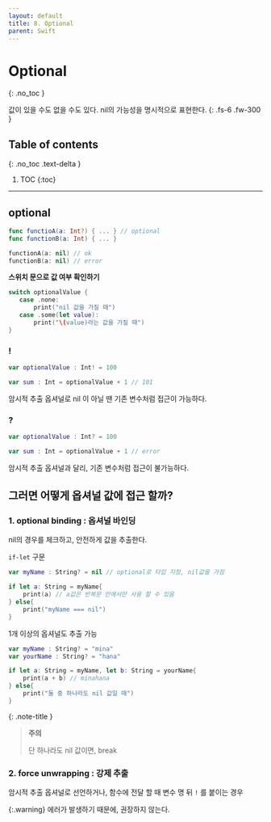```yaml
---
layout: default
title: 8. Optional
parent: Swift
---
```



# Optional
{: .no_toc }

값이 있을 수도 없을 수도 있다. nil의 가능성을 명시적으로 표현한다.
{: .fs-6 .fw-300 }

## Table of contents
{: .no_toc .text-delta }

1. TOC
{:toc}

---



## optional

```swift
func functioA(a: Int?) { ... } // optional
func functionB(a: Int) { ... }

functionA(a: nil) // ok
functionB(a: nil) // error
```

**스위치 문으로 값 여부 확인하기**

```swift
switch optionalValue {
   case .none: 
       print("nil 값을 가질 때")
   case .some(let value):
       print("\(value)라는 값을 가질 때")
}
```

### !

```swift
var optionalValue : Int! = 100

var sum : Int = optionalValue + 1 // 101 
```

암시적 추출 옵셔널로 nil 이 아닐 땐 기존 변수처럼 접근이 가능하다.

### ?

```swift
var optionalValue : Int? = 100

var sum : Int = optionalValue + 1 // error
```

암시적 추출 옵셔널과 달리, 기존 변수처럼 접근이 불가능하다. 



## 그러면 어떻게 옵셔널 값에 접근 할까?

### 1. optional binding : 옵셔널 바인딩 

nil의 경우를 체크하고, 안전하게 값을 추출한다. 

`if-let` 구문 

```swift
var myName : String? = nil // optional로 타입 지정, nil값을 가짐

if let a: String = myName{
    print(a) // a값은 반복문 안에서만 사용 할 수 있음
} else{
    print("myName === nil")
}
```

1개 이상의 옵셔널도 추출 가능 

```swift
var myName : String? = "mina" 
var yourName : String? = "hana"

if let a: String = myName, let b: String = yourName{
    print(a + b) // minahana
} else{
    print("둘 중 하나라도 nil 값일 때")
}
```

{: .note-title }
> **주의**
>
> 단 하나라도 nil 값이면, break

### 2. force unwrapping : 강제 추출

암시적 추출 옵셔널로 선언하거나, 함수에 전달 할 때 변수 명 뒤 `!` 를 붙이는 경우 

{:.warning}
에러가 발생하기 때문에, 권장하지 않는다. 







